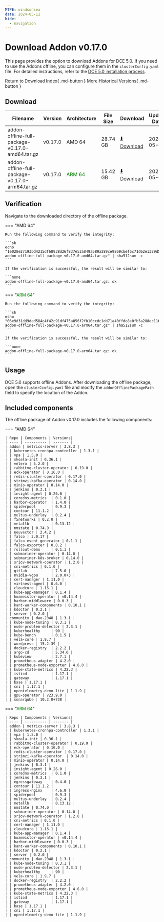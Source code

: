 ```yaml
---
MTPE: windsonsea
date: 2024-05-11
hide:
  - navigation
---
```


# Download Addon v0.17.0

This page provides the option to download Addons for DCE 5.0. If you need to use the Addons offline,
you can configure them in the `clusterConfig.yaml` file. For detailed instructions, refer to the
[DCE 5.0 installation process](../../install/index.md#install-dce-50-enterprise).

[Return to Download Index](../index.md#download-addon-offline-package){ .md-button }
[More Historical Versions](./history.md){ .md-button }

## Download

| Filename | Version | Architecture | File Size | Download | Update Date |
| -------- | ------- | ------------ | --------- | -------- | ----------- |
| addon-offline-full-package-v0.17.0-amd64.tar.gz | v0.17.0 | AMD 64 | 28.74 GB   | [:arrow_down: Download](https://qiniu-download-public.daocloud.io/DaoCloud_DigitalX_Addon/addon-offline-full-package-v0.17.0-amd64.tar.gz) | 2024-05-09 |
| addon-offline-full-package-v0.17.0-arm64.tar.gz | v0.17.0 | <font color="green">ARM 64</font> | 15.42 GB   | [:arrow_down: Download](https://qiniu-download-public.daocloud.io/DaoCloud_DigitalX_Addon/addon-offline-full-package-v0.17.0-arm64.tar.gz) | 2024-05-09 |

## Verification

Navigate to the downloaded directory of the offline package.

=== "AMD 64"

    Run the following command to verify the integrity:

    ```sh
    echo "1e028e27193bd4215df68938d26f837e52a849a589a289ce9869cbef6c71d62e1329d55bc92279612263a811971ac1cb5758d106dbf4dd366cdfb35ff701882c  addon-offline-full-package-v0.17.0-amd64.tar.gz" | sha512sum -c
    ```

    If the verification is successful, the result will be similar to:

    ```none
    addon-offline-full-package-v0.17.0-amd64.tar.gz: ok
    ```

=== "<font color="green">ARM 64</font>"

    Run the following command to verify the integrity:

    ```sh
    echo "06e9d31dd9ded584c4f42c91df475a056f2fb10ccdc1dd71a40ffdc8e0fb5a288ec1107669b7f5a2212823a8c2392bec2232ab195ebfb70c32c32f136393fe90  addon-offline-full-package-v0.17.0-arm64.tar.gz" | sha512sum -c
    ```

    If the verification is successful, the result will be similar to:

    ```none
    addon-offline-full-package-v0.17.0-arm64.tar.gz: ok
    ```

## Usage

DCE 5.0 supports offline Addons. After downloading the offline package, open the `clusterConfig.yaml` file
and modify the `addonOfflinePackagePath` field to specify the location of the Addon.

## Included components

The offline package of Addon v0.17.0 includes the following components:

=== "AMD 64"

    | Repo | Components | Versions|
    | ---- | ---------- | ------- |
    | addon | metrics-server | 3.8.3 |
    | | kubernetes-cronhpa-controller | 1.3.1 |
    | | vpa | 1.5.0 |
    | | skoala-init | 0.36.1 |
    | | velero | 5.2.0 |
    | | rabbitmq-cluster-operator | 0.19.0 |
    | | eck-operator | 0.16.0 |
    | | redis-cluster-operator | 0.17.0 |
    | | strimzi-kafka-operator | 0.14.0 |
    | | minio-operator | 0.14.0 |
    | | jenkins | 0.3.1 |
    | | insight-agent | 0.26.0 |
    | | coredns-metrics  | 0.1.0 |
    | | harbor-operator  | 1.4.0 |
    | | spiderpool       | 0.9.3 |
    | | contour | 11.1.2 |
    | | multus-underlay  | 0.2.4 |
    | | f5networks | 0.2.0 |
    | | metallb          | 0.13.12 |
    | | nmstate | 0.74.0 |
    | | neuvector | 2.4.2 |
    | | falco | 2.0.17 |
    | | falco-event-generator | 0.1.1 |
    | | falco-exporter | 0.8.2 |
    | | rollout-demo     | 0.1.1 |
    | | submariner-operator | 0.14.0 |
    | | submariner-k8s-broker | 0.14.0 |
    | | sriov-network-operator | 1.2.0 |
    | | cni-metrics | 0.1.0 |
    | | gitlab           | 7.5.0 |
    | | nvidia-vgpu      | 2.0.0+3 |
    | | cert-manager | 1.11.0 |
    | | virtnest-agent | 0.6.0 |
    | | cloudcore | 1.16.1 |
    | | kube-app-manager | 0.1.4 |
    | | hwameistor-operator | v0.14.4 |
    | | harbor-middleware | 0.0.3 |
    | | kant-worker-components | 0.10.1 |
    | | kdoctor | 0.2.1 |
    | | server | 0.2.0 |
    | community | dao-2048 | 1.3.1 |
    | | kube-node-tuning | 0.3.1 |
    | | node-problem-detector | 2.3.1 |
    | | kuberhealthy     | 90 |
    | | kube-bench       | 0.1.5 |
    | | vela-core | 1.9.7 |
    | | wordpress | 15.2.39 |
    | | docker-registry  | 2.2.2 |
    | | argo-cd          | 5.34.6 |
    | | kubeview         | 2.7.1 |
    | | prometheus-adapter | 4.2.0 |
    | | prometheus-node-exporter | 4.6.0 |
    | | kube-state-metrics | 4.22.3 |
    | | istiod           | 1.17.1 |
    | | gateway          | 1.17.1 |
    | | base | 1.17.1 |
    | | cni | 1.17.1 |
    | | opentelemetry-demo-lite | 1.1.9 |
    | | gpu-operator | v23.9.0 |
    | | sonarqube | 10.2.0+738 |

=== "<font color="green">ARM 64</font>"

    | Repo | Components | Versions|
    | ---- | ---------- | ------- |
    | addon | metrics-server | 3.8.3 |
    | | kubernetes-cronhpa-controller | 1.3.1 |
    | | vpa | 1.5.0 |
    | | skoala-init | 0.36.1 |
    | | rabbitmq-cluster-operator | 0.19.0 |
    | | eck-operator | 0.16.0 |
    | | redis-cluster-operator | 0.17.0 |
    | | strimzi-kafka-operator  | 0.14.0 |
    | | minio-operator | 0.14.0 |
    | | jenkins | 0.3.1 |
    | | insight-agent | 0.26.0 |
    | | coredns-metrics  | 0.1.0 |
    | | jenkins | 0.3.1 |
    | | egressgateway    | 0.4.0 |
    | | contour | 11.1.2 |
    | | ingress-nginx    | 4.6.0 |
    | | spiderpool       | 0.9.3 |
    | | multus-underlay  | 0.2.4 |
    | | metallb          | 0.13.12 |
    | | nmstate | 0.74.0 |
    | | submariner-operator | 0.14.0 |
    | | sriov-network-operator | 1.2.0 |
    | | cni-metrics | 0.1.0 |
    | | cert-manager | 1.11.0 |
    | | cloudcore | 1.16.1 |
    | | kube-app-manager | 0.1.4 |
    | | hwameistor-operator | v0.14.4 |
    | | harbor-middleware | 0.0.3 |
    | | kant-worker-components | 0.10.1 |
    | | kdoctor | 0.2.1 |
    | | server | 0.2.0 |
    | community | dao-2048 | 1.3.1 |
    | | kube-node-tuning | 0.3.1 |
    | | node-problem-detector | 2.3.1 |
    | | kuberhealthy     | 90 |
    | | vela-core | 1.9.7 |
    | | docker-registry  | 2.2.2 |
    | | prometheus-adapter | 4.2.0 |
    | | prometheus-node-exporter | 4.6.0 |
    | | kube-state-metrics | 4.22.3 |
    | | istiod           | 1.17.1 |
    | | gateway          | 1.17.1 |
    | | base | 1.17.1 |
    | | cni | 1.17.1 |
    | | opentelemetry-demo-lite | 1.1.9 |
